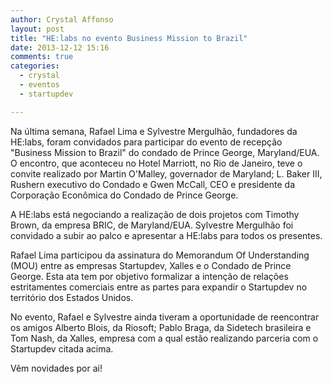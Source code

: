 ```yaml
---
author: Crystal Affonso
layout: post
title: "HE:labs no evento Business Mission to Brazil"
date: 2013-12-12 15:16
comments: true
categories:
  - crystal
  - eventos
  - startupdev

---
```


Na última semana, Rafael Lima e Sylvestre Mergulhão, fundadores da HE:labs, foram convidados para participar do evento  de recepção "Business Mission to Brazil" do condado de Prince George, Maryland/EUA. O encontro, que aconteceu no Hotel Marriott, no Rio de Janeiro, teve o convite realizado por Martin O'Malley, governador de Maryland; L. Baker III, Rushern executivo do Condado e Gwen McCall, CEO e presidente da Corporação Econômica do Condado de Prince George.

<!--more-->

A HE:labs está negociando a realização de dois projetos com Timothy Brown, da empresa BRIC, de Maryland/EUA. Sylvestre Mergulhão foi convidado a subir ao palco e apresentar a HE:labs para todos os presentes.

Rafael Lima participou da assinatura do Memorandum Of Understanding (MOU) entre as empresas Startupdev, Xalles e o Condado de Prince George. Esta ata tem por objetivo formalizar a intenção de relações estritamentes comerciais entre as partes para expandir o Startupdev no território dos Estados Unidos.

No evento, Rafael e Sylvestre ainda tiveram a oportunidade de reencontrar os amigos Alberto Blois, da Riosoft; Pablo Braga, da Sidetech brasileira e Tom Nash, da Xalles, empresa com a qual estão realizando parceria com o Startupdev citada acima.


Vêm novidades por ai!